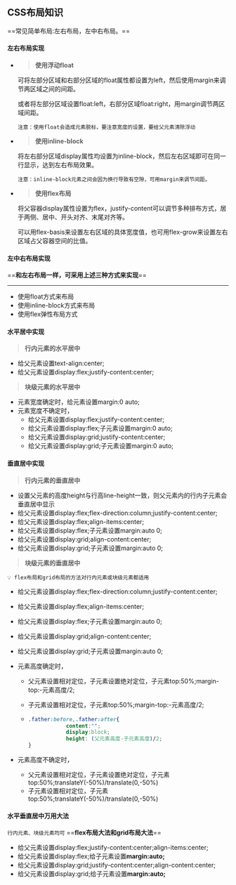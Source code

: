 ## CSS布局知识



==常见简单布局:左右布局，左中右布局。==



#### 左右布局实现

- > **使用浮动float**

  可将左部分区域和右部分区域的float属性都设置为left，然后使用margin来调节两区域之间的间距。

  或者将左部分区域设置float:left，右部分区域float:right，用margin调节两区域间距。

  `注意：使用float会造成元素脱标，要注意宽度的设置，要给父元素清除浮动`


- > **使用inline-block**

  将左右部分区域display属性均设置为inline-block，然后左右区域即可在同一行显示，达到左右布局效果。

  `注意：inline-block元素之间会因为换行导致有空隙，可用margin来调节间距。`



- > **使用flex布局**

  将父容器display属性设置为flex，justify-content可以调节多种排布方式，居于两侧、居中、开头对齐、末尾对齐等。

  可以用flex-basis来设置左右区域的具体宽度值，也可用flex-grow来设置左右区域占父容器空间的比值。



#### 左中右布局实现

==**和左右布局一样，可采用上述三种方式来实现**==

---

- 使用float方式来布局
- 使用inline-block方式来布局
- 使用flex弹性布局方式



#### 水平居中实现

> **行内元素的水平居中**

- 给父元素设置text-align:center;
- 给父元素设置display:flex;justify-content:center;

> **块级元素的水平居中**

- 元素宽度确定时，给元素设置margin:0 auto;
- 元素宽度不确定时，
  - 给父元素设置display:flex;justify-content:center;
  - 给父元素设置display:flex;子元素设置margin:0 auto;
  - 给父元素设置display:grid;justify-content:center;
  - 给父元素设置display:grid;子元素设置margin:0 auto;



#### 垂直居中实现

> **行内元素的垂直居中**

- 设置父元素的高度height与行高line-height一致，则父元素内的行内子元素会垂直居中显示
- 给父元素设置display:flex;flex-direction:column;justify-content:center;
- 给父元素设置display:flex;align-items:center;
- 给父元素设置display:flex;子元素设置margin:auto 0;
- 给父元素设置display:grid;align-content:center;
- 给父元素设置display:grid;子元素设置margin:auto 0;



> **块级元素的垂直居中**

`💡 flex布局和grid布局的方法对行内元素或块级元素都适用`

- 给父元素设置display:flex;flex-direction:column;justify-content:center;
- 给父元素设置display:flex;align-items:center;
- 给父元素设置display:flex;子元素设置margin:auto 0;
- 给父元素设置display:grid;align-content:center;
- 给父元素设置display:grid;子元素设置margin:auto 0;

  

- 元素高度确定时，

  - 父元素设置相对定位，子元素设置绝对定位，子元素top:50%;margin-top:-元素高度/2;
  - 子元素设置相对定位，子元素top:50%;margin-top:-元素高度/2;

  - ```css
    .father:before,.father:after{
                content:"";
                display:block;
                height: (父元素高度-子元素高度)/2;
    }
    ```

- 元素高度不确定时，

  - 父元素设置相对定位，子元素设置绝对定位，子元素top:50%;translateY(-50%)/translate(0,-50%)
  - 子元素设置相对定位，子元素top:50%;translateY(-50%)/translate(0,-50%)



#### 水平垂直居中万用大法

`行内元素、块级元素均可` ==**flex布局大法和grid布局大法**==

- 给父元素设置display:flex;justify-content:center;align-items:center;
- 给父元素设置display:flex;给子元素设置**margin:auto;**
- 给父元素设置display:grid;justify-content:center;align-content:center;
- 给父元素设置display:grid;给子元素设置**margin:auto;**